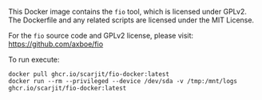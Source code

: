 This Docker image contains the `fio` tool, which is licensed under GPLv2. The Dockerfile and any related scripts are licensed under the MIT License.

For the `fio` source code and GPLv2 license, please visit: https://github.com/axboe/fio


To run execute:
```
docker pull ghcr.io/scarjit/fio-docker:latest
docker run --rm --privileged --device /dev/sda -v /tmp:/mnt/logs ghcr.io/scarjit/fio-docker:latest

```
